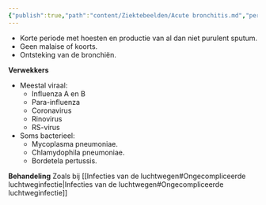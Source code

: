 ```yaml
---
{"publish":true,"path":"content/Ziektebeelden/Acute bronchitis.md","permalink":"/content/ziektebeelden/acute-bronchitis/","title":"Acute bronchitis","tags":["Ziektebeeld","Infectieziekten/Ondersteluchtweginfecties"]}
---
```





- Korte periode met hoesten en productie van al dan niet purulent sputum. 
- Geen malaise of koorts. 
- Ontsteking van de bronchiën.

**Verwekkers**
- Meestal viraal:
	- Influenza A en B
	- Para-influenza
	- Coronavirus
	- Rinovirus
	- RS-virus
- Soms bacterieel: 
	- Mycoplasma pneumoniae.
	- Chlamydophila pneumoniae. 
	- Bordetela pertussis. 

**Behandeling**
Zoals bij  [[Infecties van de luchtwegen#Ongecompliceerde luchtweginfectie\|Infecties van de luchtwegen#Ongecompliceerde luchtweginfectie]]